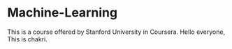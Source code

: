 # Machine-Learning
This is a course offered by Stanford University in Coursera.
Hello everyone, This is chakri.
